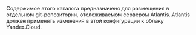 Содержимое этого каталога предназначено для размещения в отдельном git-репозитории, отслеживаемом сервером Atlantis.
Atlantis должен применять изменения в этой конфигурации к облаку Yandex.Cloud.